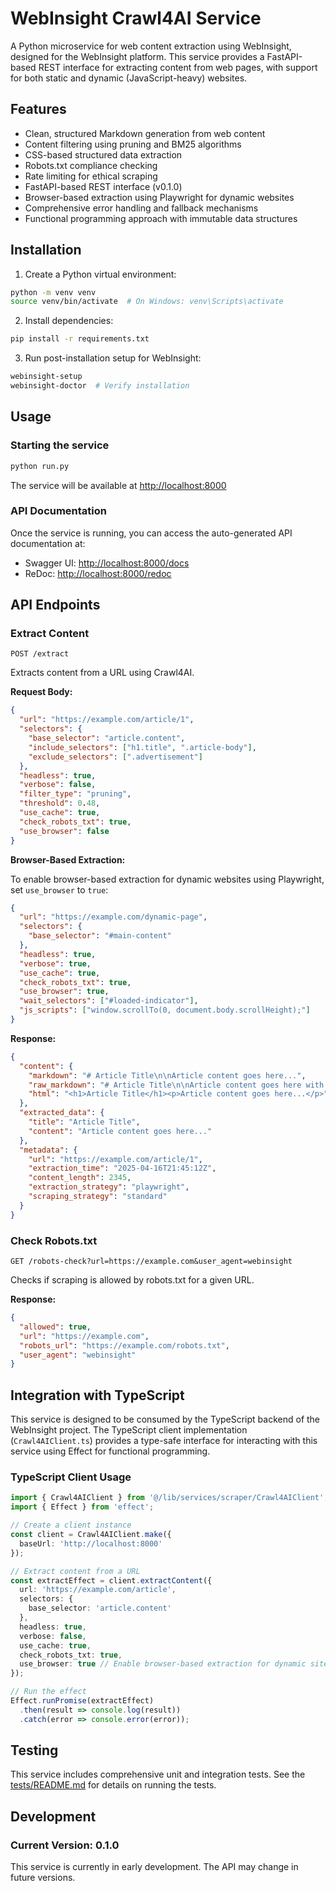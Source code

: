 # WebInsight Crawl4AI Service

A Python microservice for web content extraction using WebInsight, designed for the WebInsight platform. This service provides a FastAPI-based REST interface for extracting content from web pages, with support for both static and dynamic (JavaScript-heavy) websites.

## Features

- Clean, structured Markdown generation from web content
- Content filtering using pruning and BM25 algorithms
- CSS-based structured data extraction
- Robots.txt compliance checking
- Rate limiting for ethical scraping
- FastAPI-based REST interface (v0.1.0)
- Browser-based extraction using Playwright for dynamic websites
- Comprehensive error handling and fallback mechanisms
- Functional programming approach with immutable data structures

## Installation

1. Create a Python virtual environment:

```bash
python -m venv venv
source venv/bin/activate  # On Windows: venv\Scripts\activate
```

2. Install dependencies:

```bash
pip install -r requirements.txt
```

3. Run post-installation setup for WebInsight:

```bash
webinsight-setup
webinsight-doctor  # Verify installation
```

## Usage

### Starting the service

```bash
python run.py
```

The service will be available at <http://localhost:8000>

### API Documentation

Once the service is running, you can access the auto-generated API documentation at:

- Swagger UI: <http://localhost:8000/docs>
- ReDoc: <http://localhost:8000/redoc>

## API Endpoints

### Extract Content

```http
POST /extract
```

Extracts content from a URL using Crawl4AI.

**Request Body:**

```json
{
  "url": "https://example.com/article/1",
  "selectors": {
    "base_selector": "article.content",
    "include_selectors": ["h1.title", ".article-body"],
    "exclude_selectors": [".advertisement"]
  },
  "headless": true,
  "verbose": false,
  "filter_type": "pruning",
  "threshold": 0.48,
  "use_cache": true,
  "check_robots_txt": true,
  "use_browser": false
}
```

**Browser-Based Extraction:**

To enable browser-based extraction for dynamic websites using Playwright, set `use_browser` to `true`:

```json
{
  "url": "https://example.com/dynamic-page",
  "selectors": {
    "base_selector": "#main-content"
  },
  "headless": true,
  "verbose": true,
  "use_cache": true,
  "check_robots_txt": true,
  "use_browser": true,
  "wait_selectors": ["#loaded-indicator"],
  "js_scripts": ["window.scrollTo(0, document.body.scrollHeight);"]
}
```

**Response:**

```json
{
  "content": {
    "markdown": "# Article Title\n\nArticle content goes here...",
    "raw_markdown": "# Article Title\n\nArticle content goes here with additional elements...",
    "html": "<h1>Article Title</h1><p>Article content goes here...</p>"
  },
  "extracted_data": {
    "title": "Article Title",
    "content": "Article content goes here..."
  },
  "metadata": {
    "url": "https://example.com/article/1",
    "extraction_time": "2025-04-16T21:45:12Z",
    "content_length": 2345,
    "extraction_strategy": "playwright",
    "scraping_strategy": "standard"
  }
}
```

### Check Robots.txt

```http
GET /robots-check?url=https://example.com&user_agent=webinsight
```

Checks if scraping is allowed by robots.txt for a given URL.

**Response:**

```json
{
  "allowed": true,
  "url": "https://example.com",
  "robots_url": "https://example.com/robots.txt",
  "user_agent": "webinsight"
}
```

## Integration with TypeScript

This service is designed to be consumed by the TypeScript backend of the WebInsight project. The TypeScript client implementation (`Crawl4AIClient.ts`) provides a type-safe interface for interacting with this service using Effect for functional programming.

### TypeScript Client Usage

```typescript
import { Crawl4AIClient } from '@/lib/services/scraper/Crawl4AIClient';
import { Effect } from 'effect';

// Create a client instance
const client = Crawl4AIClient.make({
  baseUrl: 'http://localhost:8000'
});

// Extract content from a URL
const extractEffect = client.extractContent({
  url: 'https://example.com/article',
  selectors: {
    base_selector: 'article.content'
  },
  headless: true,
  verbose: false,
  use_cache: true,
  check_robots_txt: true,
  use_browser: true // Enable browser-based extraction for dynamic sites
});

// Run the effect
Effect.runPromise(extractEffect)
  .then(result => console.log(result))
  .catch(error => console.error(error));
```

## Testing

This service includes comprehensive unit and integration tests. See the [tests/README.md](tests/README.md) for details on running the tests.

## Development

### Current Version: 0.1.0

This service is currently in early development. The API may change in future versions.
